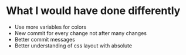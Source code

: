 # What I would have done differently
- Use more variables for colors
- New commit for every change not after many changes
- Better commit messages
- Better understanding of css layout with absolute